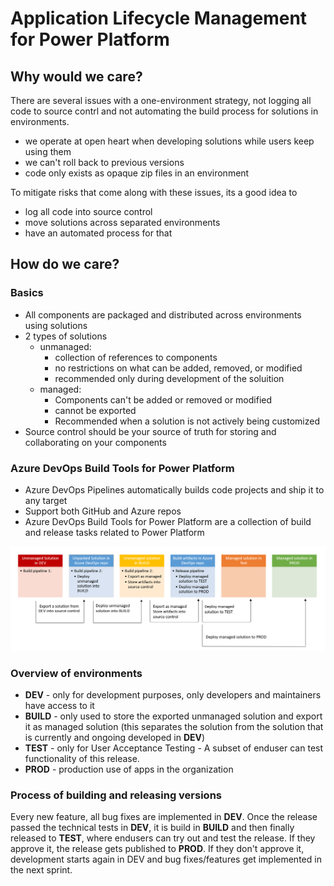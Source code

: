 # Application Lifecycle Management for Power Platform

## Why would we care?

There are several issues with a one-environment strategy, not logging all code to source contrl and not automating the build process for solutions in environments.

* we operate at open heart when developing solutions while users keep using them
* we can't roll back to previous versions
* code only exists as opaque zip files in an environment

To mitigate risks that come along with these issues, its a good idea to

* log all code into source control
* move solutions across separated environments
* have an automated process for that

## How do we care?

### Basics

* All components are packaged and distributed across environments using solutions
* 2 types of solutions
  * unmanaged:
    * collection of references to components
    * no restrictions on what can be added, removed, or modified
    * recommended only during development of the soluition
  * managed:
    * Components can't be added or removed or modified
    * cannot be exported
    * Recommended when a solution is not actively being customized
* Source control should be your source of truth for storing and collaborating on your components

### Azure DevOps Build Tools for Power Platform

* Azure DevOps Pipelines automatically builds code projects and ship it to any target
* Support both GitHub and Azure repos
* Azure DevOps Build Tools for Power Platform are a collection of build and release tasks related to Power Platform

![Build Pipelines](images/alm_pp.png)

### Overview of environments

* **DEV** - only for development purposes, only developers and maintainers have access to it
* **BUILD** - only used to store the exported unmanaged solution and export it as managed solution (this separates the solution from the solution that is currently and ongoing developed in **DEV**)
* **TEST** - only for User Acceptance Testing - A subset of enduser can test functionality of this release.
* **PROD** - production use of apps in the organization

### Process of building and releasing versions

Every new feature, all bug fixes are implemented in **DEV**. Once the release passed the technical tests in **DEV**, it is build in **BUILD** and then finally released to **TEST**, where endusers can try out and test the release. If they approve it, the release gets published to **PROD**. If they don't approve it, development starts again in DEV and bug fixes/features get implemented in the next sprint.